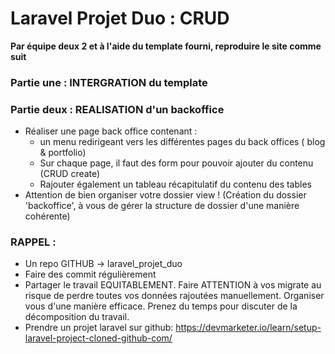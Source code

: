 # Laravel Projet Duo : CRUD

**Par équipe deux 2 et à l'aide du template fourni, reproduire le site comme suit**

### Partie une : INTERGRATION du template
<!-- - une navbar fonctionnelle : 
	- nom de l'entreprise avec les variables env
	- un onglet home qui renvoie vers la page home
	- un onglet blog qui renvoie vers la page blog
	- un onglet portfolio qui renvoie vers la page portfolio
	- un onglet contact qui renvoie vers la page contact -->
<!-- 
- La page home : 
	- tout le contenu doit être présent avec le stystème de partial. (ne pas mettre les données dans la DB) -->

<!-- - la page blog :
	- il doit y avoir maximum 4 articles affichés
	- le contenu des articles doit être rajouté manuellement dans votre DB
		- le titre sera en string, limité à 30 caractères
		- l'image sera en string, limité à 100 caractères
		- la description sera en text
- la page portfolio 
	- il doit avoir maximum 15 projets affichés
	- le contenu des projets doit être rajouté manuellement dans votre DB
		- le titre sera en string, limité à 50 caractères
		- la description sera en text
		
- la page contact : 
	- la garder telle quelle

- le footer
	- le garder tel quel -->



### Partie deux : REALISATION d'un backoffice

- Réaliser une page back office contenant : 
	- un menu redirigeant vers les différentes pages du back offices ( blog & portfolio)
	- Sur chaque page, il faut des form pour pouvoir ajouter du contenu (CRUD create)
	- Rajouter également un tableau récapitulatif du contenu des tables
- Attention de bien organiser votre dossier view ! (Création du dossier 'backoffice', à vous de gérer la structure de dossier d'une manière cohérente)


### RAPPEL : 
- Un repo GITHUB -> laravel_projet_duo
- Faire des commit régulièrement
- Partager le travail EQUITABLEMENT. Faire ATTENTION à vos migrate au risque de perdre toutes vos données rajoutées manuellement. Organiser vous d'une manière efficace. Prenez du temps pour discuter de la décomposition du travail. 
- Prendre un projet laravel sur github: https://devmarketer.io/learn/setup-laravel-project-cloned-github-com/